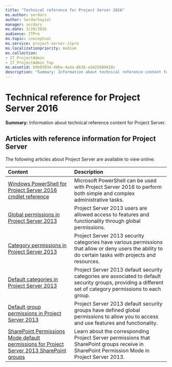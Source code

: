 ```yaml
---
title: "Technical reference for Project Server 2016"
ms.author: serdars
author: SerdarSoysal
manager: serdars
ms.date: 3/28/2016
audience: ITPro
ms.topic: conceptual
ms.service: project-server-itpro
ms.localizationpriority: medium
ms.collection:
- IT_ProjectAdmin
- IT_ProjectAdmin_Top
ms.assetid: b9b03034-d8be-4a3a-8b38-a3d25609d18c
description: "Summary: Information about technical reference content for Project Server."
---
```


# Technical reference for Project Server 2016
 
 **Summary:** Information about technical reference content for Project Server.
  
  
## Articles with reference information for Project Server 

The following articles about Project Server are available to view online.
  

| **Content**                                                                                                                                                                            | **Description**                                                                                                                                                    |
|:---------------------------------------------------------------------------------------------------------------------------------------------------------------------------------------|:-------------------------------------------------------------------------------------------------------------------------------------------------------------------|
| [Windows PowerShell for Project Server 2016 cmdlet reference](windows-powershell-for-project-server-2016-cmdlet-reference.md) <br/>                                                    | Microsoft PowerShell can be used with Project Server 2016 to perform both simple and complex administrative tasks.  <br/>                                          |
| [Global permissions in Project Server 2013](global-permissions-in-project-server-2013.md) <br/>                                                                                        | Project Server 2013 users are allowed access to features and functionality through global permissions. <br/>                                                       |
| [Category permissions in Project Server 2013](category-permissions-in-project-server-2013.md) <br/>                                                                                    | Project Server 2013 security categories have various permissions that allow or deny users the ability to do certain tasks with projects and resources. <br/>       |
| [Default categories in Project Server 2013](default-categories-in-project-server-2013.md) <br/>                                                                                        | Project Server 2013 default security categories are associated to default security groups, providing a different set of category permissions to each group.  <br/> |
| [Default group permissions in Project Server 2013](default-group-permissions-in-project-server-2013.md) <br/>                                                                          | Project Server 2013 default security groups have defined global permissions to allow you to access and use features and functionality.  <br/>                      |
| [SharePoint Permissions Mode default permissions for Project Server 2013 SharePoint groups](sharepoint-permissions-mode-default-permissions-for-project-server-2013-sharepoi.md) <br/> | Learn about the corresponding Project Server permissions that SharePoint groups receive in SharePoint Permission Mode in Project Server 2013.  <br/>               |

